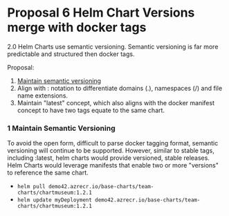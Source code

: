 # Proposal 6 Helm Chart Versions merge with docker tags

2.0 Helm Charts use semantic versioning. Semantic versioning is far more predictable and structured then docker tags. 

Proposal:

1. [Maintain semantic versioning](#proposal-8-1)
2. Align with : notation to differentiate domains (.), namespaces (/) and file name extensions. 
3. Maintain "latest" concept, which also aligns with the docker manifest concept to have two tags equate to the same chart.
### 1 Maintain Semantic Versioning <a id="proposal-8-1"></a>
To avoid the open form, difficult to parse docker tagging format, semantic versioning will continue to be supported. 
However, similar to stable tags, including :latest, helm charts would provide versioned, stable releases.
Helm Charts would leverage manifests that enable two or more "versions" to reference the same chart.

- `helm pull demo42.azrecr.io/base-charts/team-charts/chartmuseum:1.2.1`
- `helm update myDeployment demo42.azrecr.io/base-charts/team-charts/chartmuseum:1.2.1`





